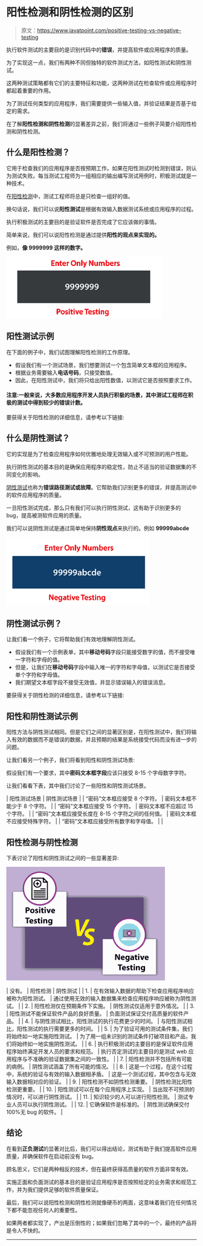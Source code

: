 # 阳性检测和阴性检测的区别

> 原文：<https://www.javatpoint.com/positive-testing-vs-negative-testing>

执行软件测试的主要目的是识别代码中的**错误**，并提高软件或应用程序的质量。

为了实现这一点，我们有两种不同但独特的软件测试方法，如阳性测试和阴性测试。

这两种测试策略都有它们的主要特征和功能，这两种测试在检查软件或应用程序时都起着重要的作用。

为了测试任何类型的应用程序，我们需要提供一些输入值，并验证结果是否基于给定的需求。

在了解**阳性检测和阴性检测**的显著差异之前，我们将通过一些例子简要介绍阳性检测和阴性检测。

## 什么是阳性检测？

它用于检查我们的应用程序是否按预期工作。如果在阳性测试时检测到错误，则认为测试失败。每当测试工程师为一组相应的输出编写测试用例时，积极测试就是一种技术。

在[阳性检测](positive-testing)中，测试工程师将总是只检查一组好的值。

换句话说，我们可以说**阳性测试**是根据有效输入数据测试系统或应用程序的过程。

执行积极测试的主要目的是验证软件是否完成了它应该做的事情。

简单来说，我们可以说阳性检测是通过提供**阳性的观点来实现的。**

例如，**像 9999999 这样的数字。**

![Positive Testing vs Negative Testing](img/04e6ae9ba91fe02abc65b0a6736b4308.png)

## 阳性测试示例

在下面的例子中，我们试图理解阳性检测的工作原理。

*   假设我们有一个测试场景，我们想要测试一个包含简单文本框的应用程序。
*   根据业务需要输入**电话号码**，只接受数值。
*   因此，在阳性测试中，我们将只给出阳性数值，以测试它是否按照要求工作。

#### 注意:一般来说，大多数应用程序开发人员执行积极的场景，其中测试工程师在积极的测试中得到较少的错误计数。

要获得关于阳性检测的详细信息，请参考以下链接:

## 什么是阴性测试？

它的实现是为了检查应用程序如何优雅地处理无效输入或不可预测的用户性能。

执行阴性测试的基本目的是确保应用程序的稳定性，防止不适当的验证数据集的不同变化的影响。

[阴性测试](negative-testing)也称为**错误路径测试或故障**。它帮助我们识别更多的错误，并提高测试中的软件应用程序的质量。

一旦阳性测试完成，那么只有我们可以执行阴性测试，这有助于识别更多的 bug，提高被测软件应用的质量。

我们可以说阴性测试是通过简单地保持**阴性观点**来执行的。例如 **99999abcde**

![Positive Testing vs Negative Testing](img/2d27b6548e631dad758fba6b775b61f7.png)

## 阴性测试示例？

让我们看一个例子，它将帮助我们有效地理解阴性测试。

*   假设我们有一个示例表单，其中**移动号码**字段只能接受数字的值，而不接受唯一字符和字母的值。
*   但是，让我们在**移动号码**字段中输入唯一的字符和字母值，以测试它是否接受单个字符和字母值。
*   我们期望文本框字段不接受无效值，并显示错误输入的错误消息。

要获得关于阴性检测的详细信息，请参考以下链接:

## 阳性和阴性测试示例

阳性方法与阴性测试相同。但是它们之间的显著区别是，在阳性测试中，我们将输入有效的数据而不是错误的数据，并且预期的结果是系统接受代码而没有进一步的问题。

让我们看另一个例子，我们将看到阳性和阴性测试场景:

假设我们有一个要求，其中**密码文本框字段**应该只接受 8-15 个字母数字字符。

让我们看看下表，其中我们讨论了一些阳性和阴性测试场景。

| 阳性测试场景 | 阴性测试场景 |
| “密码”文本框应接受 8 个字符。 | 密码文本框不能少于 8 个字符。 |
| “密码”文本框应接受 15 个字符。 | 密码文本框不应超过 15 个字符。 |
| “密码”文本框应接受长度在 8-15 个字符之间的任何值。 | 密码文本框不应接受特殊字符。 |
| “密码”文本框应接受所有数字和字母值。 |  |

## 阳性检测与阴性检测

下表讨论了阳性和阴性测试之间的一些显著差异:

![Positive Testing vs Negative Testing](img/6914a40f8dc47cca230db95a5a547ac1.png)

| 没有。 | 阳性检测 | 阴性测试 |
| 1. | 在有效输入数据的帮助下检查应用程序响应被称为阳性测试。 | 通过使用无效的输入数据集来检查应用程序响应被称为阴性测试。 |
| 2. | 阳性检测仅在预期条件下实施。 | 阴性测试仅适用于意外情况。 |
| 3. | 阳性测试不能保证软件产品的良好质量。 | 负面测试保证交付高质量的软件产品。 |
| 4. | 与阴性测试相比，阳性测试的执行花费更少的时间。 | 与阳性测试相比，阳性测试的执行需要更多的时间。 |
| 5. | 为了验证可用的测试条件集，我们将始终如一地实施阳性测试。 | 为了用一组未识别的测试条件打破项目和产品，我们将始终如一地实施阴性测试。 |
| 6. | 执行积极测试的主要目的是保证软件应用程序始终满足开发人员的要求和规范。 | 执行否定测试的主要目的是测试 web 应用程序与不准确的验证数据集之间的一致性。 |
| 7. | 阳性检测并不包括所有可能的病例。 | 阴性测试涵盖了所有可能的情况。 |
| 8. | 这是一个过程，在这个过程中，系统的验证与有效的输入数据相矛盾。 | 这是一个测试过程，其中包含与无效输入数据相对应的验证。 |
| 9. | 阳性检测不如阴性检测重要。 | 阴性检测比阳性检测更重要。 |
| 10. | 阳性测试可以在每个应用程序上实现。 | 当出现不可预测的情况时，可以进行阴性测试。 |
| 11. | 知识较少的人可以进行阳性检测。 | 测试专业人员可以执行阴性测试。 |
| 12. | 它确保软件是标准的。 | 阴性测试确保交付 100%无 bug 的软件。 |

## 结论

在看到**正负测试**的显著对比后，我们可以得出结论，测试有助于我们提高软件应用质量，并确保软件在启动前没有 bug。

顾名思义，它们是两种相反的技术，但在最终获得高质量的软件方面非常有效。

实施正面和负面测试的基本目的是验证应用程序是否按照给定的业务需求和规范工作，并为我们提供足够的软件质量保证。

最后，我们可以说阳性检测和阴性检测就像硬币的两面，这意味着我们在任何情况下都不能忽视任何人的重要性。

如果两者都实现了，产出是压倒性的；如果我们忽略了其中的一个，最终的产品将是令人不快的。

* * *